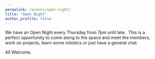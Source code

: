 ```yaml
---
permalink: /events/open-night/
title: "Open Night"
author_profile: false
---
```

We have an Open Night every Thursday from 7pm until late.  This is a
perfect opportunity to come along to the space and meet the members,
work on projects, learn some robotics or just have a general chat.

All Welcome.
